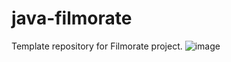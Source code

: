 # java-filmorate
Template repository for Filmorate project.
![image](https://github.com/Bo4oN/java-filmorate/assets/126141420/fd3dd0f3-dfac-4844-8b1e-f5d4bfeb9037)

